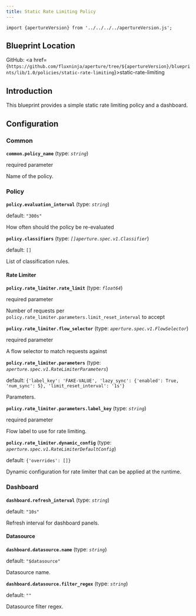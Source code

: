 ```yaml
---
title: Static Rate Limiting Policy
---
```


```mdx-code-block
import {apertureVersion} from '../../../../apertureVersion.js';
```

## Blueprint Location

GitHub: <a
href={`https://github.com/fluxninja/aperture/tree/${apertureVersion}/blueprints/lib/1.0/policies/static-rate-limiting`}>static-rate-limiting</a>

## Introduction

This blueprint provides a simple static rate limiting policy and a dashboard.

## Configuration

<!-- Configuration Marker -->

### Common

**`common.policy_name`** (type: _`string`_)

required parameter

Name of the policy.

### Policy

**`policy.evaluation_interval`** (type: _`string`_)

default: `"300s"`

How often should the policy be re-evaluated

**`policy.classifiers`** (type: _`[]aperture.spec.v1.Classifier`_)

default: `[]`

List of classification rules.

#### Rate Limiter

**`policy.rate_limiter.rate_limit`** (type: _`float64`_)

required parameter

Number of requests per `policy.rate_limiter.parameters.limit_reset_interval` to
accept

**`policy.rate_limiter.flow_selector`** (type:
_`aperture.spec.v1.FlowSelector`_)

required parameter

A flow selector to match requests against

**`policy.rate_limiter.parameters`** (type:
_`aperture.spec.v1.RateLimiterParameters`_)

default:
`{'label_key': 'FAKE-VALUE', 'lazy_sync': {'enabled': True, 'num_sync': 5}, 'limit_reset_interval': '1s'}`

Parameters.

**`policy.rate_limiter.parameters.label_key`** (type: _`string`_)

required parameter

Flow label to use for rate limiting.

**`policy.rate_limiter.dynamic_config`** (type:
_`aperture.spec.v1.RateLimiterDefaultConfig`_)

default: `{'overrides': []}`

Dynamic configuration for rate limiter that can be applied at the runtime.

### Dashboard

**`dashboard.refresh_interval`** (type: _`string`_)

default: `"10s"`

Refresh interval for dashboard panels.

#### Datasource

**`dashboard.datasource.name`** (type: _`string`_)

default: `"$datasource"`

Datasource name.

**`dashboard.datasource.filter_regex`** (type: _`string`_)

default: `""`

Datasource filter regex.
